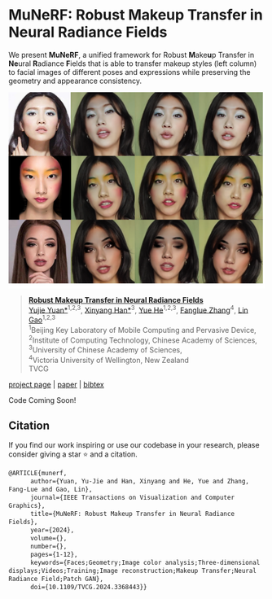 # MuNeRF: Robust Makeup Transfer in Neural Radiance Fields

We present **MuNeRF**, a unified framework for Robust **M**ake**u**p Transfer in **Ne**ural **R**adiance **F**ields that is able to transfer makeup styles (left column) to facial images of different poses and expressions while preserving the geometry and appearance consistency.
<p align="center"> <img src='docs/teaser_img.png' align="center" > </p>

> [**Robust Makeup Transfer in Neural Radiance Fields**](https://munerf.github.io/)\
> [Yujie Yuan\*](http://people.geometrylearning.com/yyj/)<sup>1,2,3</sup>, [Xinyang Han\*](https://github.com/XinyangHan)<sup>3</sup>, [Yue He](https://scholar.google.com/citations?hl=en&user=Iq4fyBAAAAAJ)<sup>1,2,3</sup>, [Fanglue Zhang](https://people.wgtn.ac.nz/fanglue.zhang)<sup>4</sup>, [Lin Gao](https://geometrylearning.com/lin/)<sup>1,2,3</sup>\
> <sup>1</sup>Beijing Key Laboratory of Mobile Computing and Pervasive Device, <sup>2</sup>Institute of Computing Technology, Chinese Academy of Sciences, <sup>3</sup>University of Chinese Academy of Sciences, <br><sup>4</sup>Victoria University of Wellington, New Zealand\
> TVCG


[project page](https://munerf.github.io/) | [paper](https://geometrylearning.com/MuNeRF/static/MuNeRF_TVCG.pdf) | [bibtex](#citation)

Code Coming Soon!

<!-- 
## How to get support from us?
If you have any general questions, feel free to email us. If you have code or implementation-related questions, please feel free to send emails to us or open an issue in this codebase (We recommend that you open an issue in this codebase, because your questions may help others).  -->

## Citation
If you find our work inspiring or use our codebase in your research, please consider giving a star ⭐ and a citation.
```
@ARTICLE{munerf,
      author={Yuan, Yu-Jie and Han, Xinyang and He, Yue and Zhang, Fang-Lue and Gao, Lin},
      journal={IEEE Transactions on Visualization and Computer Graphics}, 
      title={MuNeRF: Robust Makeup Transfer in Neural Radiance Fields}, 
      year={2024},
      volume={},
      number={},
      pages={1-12},
      keywords={Faces;Geometry;Image color analysis;Three-dimensional displays;Videos;Training;Image reconstruction;Makeup Transfer;Neural Radiance Field;Patch GAN},
      doi={10.1109/TVCG.2024.3368443}}
```

<!-- ## Features 
- MuNeRF is the first universal unsupervised image segmentation model that can tackle unsupervised semantic-aware instance, semantic and panoptic segmentation tasks using a unified framework.
- MuNeRF can learn unsupervised object detectors and instance segmentors solely on ImageNet-1K.
- MuNeRF exhibits strong robustness to domain shifts when evaluated on 11 different benchmarks across domains like natural images, video frames, paintings, sketches, etc.
- MuNeRF can serve as a pretrained model for fully/semi-supervised detection and segmentation tasks. -->